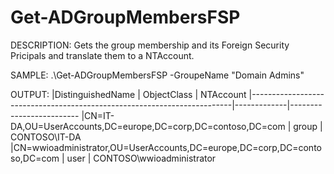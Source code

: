 # Get-ADGroupMembersFSP

DESCRIPTION:
    Gets the group membership and its Foreign Security Pricipals and translate them to a NTAccount.
    
SAMPLE:
    .\Get-ADGroupMembersFSP -GroupeName "Domain Admins"
    
OUTPUT:
|DistinguishedName                                                        | ObjectClass | NTAccount
|-------------------------------------------------------------------------|-------------|-------------------------
|CN=IT-DA,OU=UserAccounts,DC=europe,DC=corp,DC=contoso,DC=com             | group       | CONTOSO\IT-DA
|CN=wwioadministrator,OU=UserAccounts,DC=europe,DC=corp,DC=contoso,DC=com | user        | CONTOSO\wwioadministrator

